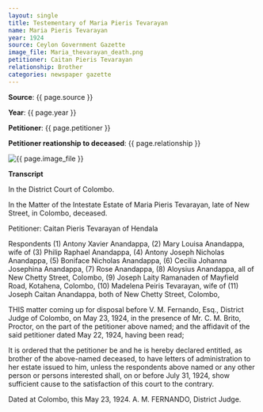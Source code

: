 ```yaml
---
layout: single
title: Testementary of Maria Pieris Tevarayan
name: Maria Pieris Tevarayan
year: 1924
source: Ceylon Government Gazette
image_file: Maria_thevarayan_death.png
petitioner: Caitan Pieris Tevarayan
relationship: Brother
categories: newspaper gazette
---
```




  **Source**: {{ page.source }}

  **Year**: {{ page.year }}

  **Petitioner**: {{ page.petitioner }}

  **Petitioner reationship to deceased**: {{ page.relationship }} 

 <img src="/family-history/assets/images/gazette/{{ page.image_file }}" alt="{{ page.image_file }}">

 **Transcript** 

In the District Court of Colombo.

In the Matter of the Intestate Estate of Maria Pieris Tevarayan, late of New Street, in Colombo, deceased.

Petitioner: Caitan Pieris Tevarayan of Hendala

Respondents
(1) Antony Xavier Anandappa, 
(2) Mary Louisa Anandappa, wife of
(3) Philip Raphael Anandappa, 
(4) Antony Joseph Nicholas Anandappa,
(5) Boniface Nicholas Anandappa, 
(6) Cecilia Johanna Josephina Anandappa,
(7) Rose Anandappa, 
(8) Aloysius Anandappa, all of New Chetty Street, Colombo, 
(9) Joseph Laity Ramanaden of Mayfield Road, Kotahena, Colombo,
(10) Madelena Peiris Tevarayan, wife of 
(11) Joseph Caitan Anandappa, both of New Chetty Street, Colombo,

THIS matter coming up for disposal before V. M. Fernando, Esq., District Judge of Colombo, on May 23, 1924, in the presence of Mr. C. M. Brito, Proctor, on the part of the petitioner above named; and the affidavit of the said petitioner dated May 22, 1924, having been read;

It is ordered that the petitioner be and he is hereby declared entitled, as brother of the above-named deceased, to have letters of administration to
her estate issued to him, unless the respondents above named or any other person or persons interested shall, on or before July 31, 1924, show sufficient
cause to the satisfaction of this court to the contrary.

Dated at Colombo, this May 23, 1924.
A. M. FERNANDO,
District Judge.
